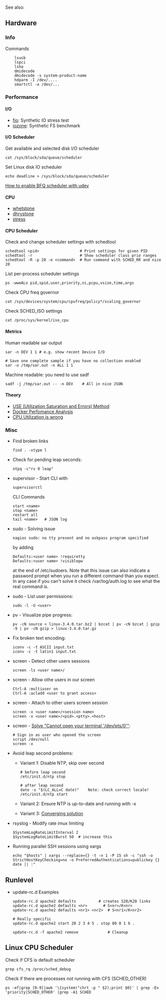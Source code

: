 See also: <?add topic='Debian'?> <?add topic='Filesystem'?> <?add topic='Linux-HA'?> <?add topic="Linux-Networking"?> <?add topic="Linux-Virtualization"?> <?add topic="LVM"?> <?add topic="Package Management"?> <?add topic="Partitioning"?> <?add topic='RAID'?> <?add topic='Shell-Scripting'?> <?add topic='SSH'?> <?add topic='Security'?>

## Hardware

### Info

Commands

        lsusb
        lspci
        lsha
        dmidecode
        dmidecode -s system-product-name
        hdparm -I /dev/....
        smartctl -a /dev/...

### Performance

#### I/O

-   [fio](http://www.bluestop.org/fio/): Synthetic IO stress test
-   [iozone](http://www.iozone.org/): Synthetic FS benchmark

#### I/O Scheduler

Get available and selected disk I/O scheduler

    cat /sys/block/sda/queue/scheduler
    
Set Linux disk IO scheduler

    echo deadline > /sys/block/sda/queue/scheduler

[How to enable BFQ scheduler with udev](https://community.chakralinux.org/t/how-to-enable-the-bfq-i-o-scheduler-on-kernel-4-12/6418/16)

#### CPU

-   [whetstone](http://www.roylongbottom.org.uk/whetstone.htm)
-   [dhrystone](http://www.netlib.org/benchmark/dhry-c)
-   [stress](https://packages.debian.org/sid/stress)

#### CPU Scheduler

Check and change scheduler settings with schedtool

    schedtool <pid>                  # Print settings for given PID
    schedtool -r                     # Show scheduler class prio ranges
    schedtool -R -p 20 -e <command>  # Run command with SCHED_RR and nice 20
        
List per-process scheduler settings 

    ps -wweALo pid,spid,user,priority,ni,pcpu,vsize,time,args

Check CPU freq governor

    cat /sys/devices/system/cpu/cpufreq/policy*/scaling_governor

Check SCHED_ISO settings

    cat /proc/sys/kernel/iso_cpu

#### Metrics

Human readable sar output

    sar -n DEV 1 1 # e.g. show recent Device I/O 

    # Save one complete sample if you have no collection enabled 
    sar -o /tmp/sar.out -n ALL 1 1 

Machine readable: you need to use sadf

    sadf -j /tmp/sar.out -- -n DEV    # All in nice JSON

#### Theory

-   [USE (Utilization Saturation and Errors)
    Method](http://www.brendangregg.com/usemethod.html)
-   [Docker Perfomance
    Analysis](http://www.brendangregg.com/blog/2017-05-15/container-performance-analysis-dockercon-2017.html)
-   [CPU Utilization is
    wrong](http://www.brendangregg.com/blog/2017-05-09/cpu-utilization-is-wrong.html?utm_content=bufferfb890&utm_medium=social&utm_source=twitter.com&utm_campaign=buffer)

### Misc

- Find broken links

      find . -xtype l

-   Check for pending leap seconds:

        ntpq -c"rv 0 leap"

-   supervisor - Start CLI with

        supervisorctl

    CLI Commands

        start <name>
        stop <name>
        restart all
        tail <name>   # JSON log

-   sudo - Solving issue

        nagios sudo: no tty present and no askpass program specified

    by adding

        Defaults:<user name> !requiretty
        Defaults:<user name> !visiblepw

    at the end of /etc/sudoers. Note that this issue can also indicate a
    password prompt when you run a different command than you expect. In
    any case if you can't solve it check /var/log/auth.log to see what
    the real command is.

-   sudo - List user permissions:

        sudo -l -U <user>

-   pv - Visualize pipe progress:

        pv -cN source < linux-3.4.0.tar.bz2 | bzcat | pv -cN bzcat | gzip -9 | pv -cN gzip > linux-3.4.0.tar.gz

-   Fix broken text encoding:

        iconv -c -t ASCII input.txt
        iconv -c -t latin1 input.txt

-   screen - Detect other users sessions

        screen -ls <user name>/

-   screen - Allow othe users in our screen

        Ctrl-A :multiuser on
        Ctrl-A :acladd <user to grant access>

-   screen - Attach to other users screen session

        screen -x <user name>/<session name>
        screen -x <user name>/<pid>.<ptty>.<host>

-   screen - [Solve "Cannot open your terminal
    '/dev/pts/0'"](http://makandracards.com/makandra/2533-solve-screen-error-cannot-open-your-terminal-dev-pts-0-please-check):

        # Sign in as user who opened the screen
        script /dev/null
        screen -x

-   Avoid leap second problems:
    - Variant 1: Disable NTP, skip over second

          # before leap second
          /etc/init.d/ntp stop

          # after leap second
          date -s "$(LC_ALL=C date)"    Note: check correct locale!
          /etc/init.d/ntp start

    -   Variant 2: Ensure NTP is up-to-date and running with -x
    -   Variant 3: [Converging solution](http://syslog.me/2015/06/04/a-humble-attempt-to-work-around-the-leap-second-2015-edition/)

-   rsyslog - Modify rate imux limiting

        $SystemLogRateLimitInterval 2
        $SystemLogRateLimitBurst 50  # increase this

-   Running parallel SSH sessions using xargs

        echo "$hosts" | xargs --replace={} -t -n 1 -P 15 sh -c "ssh -o StrictHostKeyChecking=no -o PreferredAuthentications=publickey {} date || :"

## Runlevel

-   update-rc.d Examples

        update-rc.d apache2 defaults          # creates S20/K20 links
        update-rc.d apache2 defaults <nr>       # S<nr>/K<nr>
        update-rc.d apache2 defaults <nr1> <nr2>  # S<nr1>/K<nr2>

        # Really specific 
        update-rc.d apache2 start 20 2 3 4 5 . stop 80 0 1 6 .

        update-rc.d -f apache2 remove             # Cleanup

## Linux CPU Scheduler

Check if CFS is default scheduler

    grep cfs_rq /proc/sched_debug
    
Check if there are processes not running with CFS (SCHED_OTHER)

    ps -ef|grep [0-9]|awk '\{system("chrt -p " $2);print $0}' | grep -Ev 'priority|SCHED_OTHER' |grep -A1 SCHED
